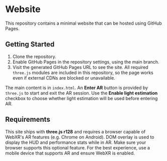 # Website

This repository contains a minimal website that can be hosted using GitHub Pages.

## Getting Started

1. Clone the repository.
2. Enable GitHub Pages in the repository settings, using the main branch.
3. Visit the generated GitHub Pages URL to see the site. All required
   `three.js` modules are included in this repository, so the page works even if
   external CDNs are blocked or unavailable.

The main content is in `index.html`. An **Enter AR** button is provided by `three.js` to start and exit the AR session. Use the **Enable light estimation** checkbox to choose whether light estimation will be used before entering AR.

## Requirements

This site ships with **three.js r128** and requires a browser capable of WebXR's AR features (e.g. Chrome on Android).
DOM overlay is used to display the HUD and performance stats while in AR. Make sure your browser supports this optional feature.
For the best experience, use a mobile device that supports AR and ensure WebXR is enabled.
